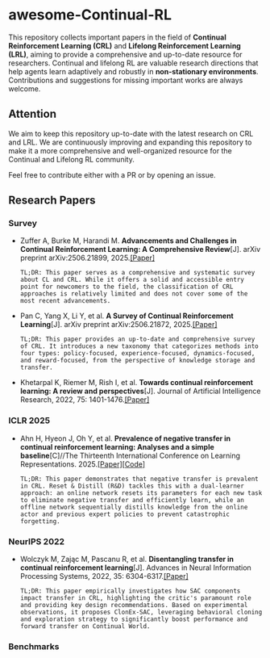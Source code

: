 # awesome-Continual-RL
This repository collects important papers in the field of **Continual Reinforcement Learning (CRL)** and **Lifelong Reinforcement Learning (LRL)**, aiming to provide a comprehensive and up-to-date resource for researchers. Continual and lifelong RL are valuable research directions that help agents learn adaptively and robustly in **non-stationary environments**. Contributions and suggestions for missing important works are always welcome.

## Attention
We aim to keep this repository up-to-date with the latest research on CRL and LRL. We are continuously improving and expanding this repository to make it a more comprehensive and well-organized resource for the Continual and Lifelong RL community.

Feel free to contribute either with a PR or by opening an issue.

## Research Papers

### Survey

- Zuffer A, Burke M, Harandi M. **Advancements and Challenges in Continual Reinforcement Learning: A Comprehensive Review**[J]. arXiv preprint arXiv:2506.21899, 2025.[[Paper]](https://arxiv.org/abs/2506.21899)

    `TL;DR: This paper serves as a comprehensive and systematic survey about CL and CRL. While it offers a solid and accessible entry point for newcomers to the field, the classification of CRL approaches is relatively limited and does not cover some of the most recent advancements.`  


- Pan C, Yang X, Li Y, et al. **A Survey of Continual Reinforcement Learning**[J]. arXiv preprint arXiv:2506.21872, 2025.[[Paper]](https://arxiv.org/abs/2506.21872)

    `TL;DR: This paper provides an up-to-date and comprehensive survey of CRL. It introduces a new taxonomy that categorizes methods into four types: policy-focused, experience-focused, dynamics-focused, and reward-focused, from the perspective of knowledge storage and transfer.`  


- Khetarpal K, Riemer M, Rish I, et al. **Towards continual reinforcement learning: A review and perspectives**[J]. Journal of Artificial Intelligence Research, 2022, 75: 1401-1476.[[Paper]](https://www.jair.org/index.php/jair/article/view/13673)


### ICLR 2025
- Ahn H, Hyeon J, Oh Y, et al. **Prevalence of negative transfer in continual reinforcement learning: Analyses and a simple baseline**[C]//The Thirteenth International Conference on Learning Representations. 2025.[[Paper]](https://openreview.net/forum?id=KAIqwkB3dT)[[Code]](https://github.com/hongjoon0805/Reset-Distill)

    `TL;DR: This paper demonstrates that negative transfer is prevalent in CRL. Reset & Distill (R&D) tackles this with a dual-learner approach: an online network resets its parameters for each new task to eliminate negative transfer and efficiently learn, while an offline network sequentially distills knowledge from the online actor and previous expert policies to prevent catastrophic forgetting.`  


### NeurIPS 2022
- Wolczyk M, Zając M, Pascanu R, et al. **Disentangling transfer in continual reinforcement learning**[J]. Advances in Neural Information Processing Systems, 2022, 35: 6304-6317.[[Paper]](https://proceedings.neurips.cc/paper_files/paper/2022/hash/2938ad0434a6506b125d8adaff084a4a-Abstract-Conference.html)
    
    `TL;DR: This paper empirically investigates how SAC components impact transfer in CRL, highlighting the critic's paramount role and providing key design recommendations. Based on experimental observations, it proposes ClonEx-SAC, leveraging behavioral cloning and exploration strategy to significantly boost performance and forward transfer on Continual World.`  


### Benchmarks
